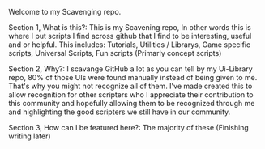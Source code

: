 
Welcome to my Scavenging repo. 

Section 1, What is this?: 
  This is my Scavening repo, In other words this is where I put scripts I find across github that I find to be interesting, useful and or helpful. 
   This includes: Tutorials, Utilities / Librarys, Game specific scripts, Universal Scripts, Fun scripts (Primarly concept scripts) 

Section 2, Why?: 
  I scavange GitHub a lot as you can tell by my Ui-Library repo, 80% of those UIs were found manually instead of being given to me. That's why you might not recognize all of them. 
  I've made created this to allow recognition for other scripters who I appreciate their contribution to this community and hopefully allowing them to be recognized through me and highlighting the good scripters we still have in our community.

Section 3, How can I be featured here?: 
  The majority of these (Finishing writing later)
